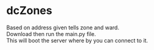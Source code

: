 # dcZones
Based on address given tells zone and ward.<br>
Download then run the main.py file.<br>
This will boot the server where by you can connect to it.
